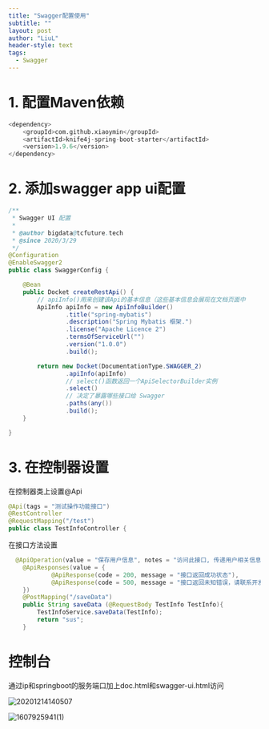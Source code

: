 ```yaml
---
title: "Swagger配置使用"
subtitle: ""
layout: post
author: "LiuL"
header-style: text
tags:
  - Swagger
---
```


# 1. 配置Maven依赖

```sql
<dependency>
    <groupId>com.github.xiaoymin</groupId>
    <artifactId>knife4j-spring-boot-starter</artifactId>
    <version>1.9.6</version>
</dependency>
```

# 2. 添加swagger app ui配置

```java
/**
 * Swagger UI 配置
 *
 * @author bigdata@tcfuture.tech
 * @since 2020/3/29
 */
@Configuration
@EnableSwagger2
public class SwaggerConfig {

    @Bean
    public Docket createRestApi() {
        // apiInfo()用来创建该Api的基本信息（这些基本信息会展现在文档页面中
        ApiInfo apiInfo = new ApiInfoBuilder()
                .title("spring-mybatis")
                .description("Spring Mybatis 框架.")
                .license("Apache Licence 2")
                .termsOfServiceUrl("")
                .version("1.0.0")
                .build();

        return new Docket(DocumentationType.SWAGGER_2)
                .apiInfo(apiInfo)
                // select()函数返回一个ApiSelectorBuilder实例
                .select()
                // 决定了暴露哪些接口给 Swagger
                .paths(any())
                .build();
    }

}
```

# 3. 在控制器设置

在控制器类上设置@Api

```java
@Api(tags = "测试操作功能接口")
@RestController
@RequestMapping("/test")
public class TestInfoController {
```

在接口方法设置

```java
  @ApiOperation(value = "保存用户信息", notes = "访问此接口, 传递用户相关信息保存用户信息")
    @ApiResponses(value = {
            @ApiResponse(code = 200, message = "接口返回成功状态"),
            @ApiResponse(code = 500, message = "接口返回未知错误，请联系开发人员调试")
    })
    @PostMapping("/saveData")
    public String saveData (@RequestBody TestInfo TestInfo){
        TestInfoService.saveData(TestInfo);
        return "sus";
    }
```

# 控制台

通过ip和springboot的服务端口加上doc.html和swagger-ui.html访问

![20201214140507](https://liulv.work/images/img/20201214140507.png)

![1607925941(1)](https://liulv.work/images/img/1607925941(1).png)


